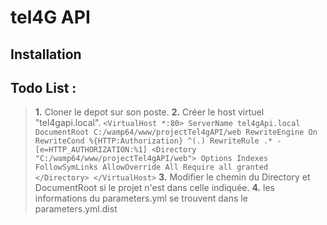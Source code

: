 # tel4G API #
## Installation ##

Todo List :
-------

> **1.** Cloner le depot sur son poste.
> **2.** Créer le host virtuel "tel4gapi.local".
> `<VirtualHost *:80>
	ServerName tel4gApi.local
	DocumentRoot C:/wamp64/www/projectTel4gAPI/web
	RewriteEngine On
    RewriteCond %{HTTP:Authorization} ^(.)
    RewriteRule .* - [e=HTTP_AUTHORIZATION:%1]
	<Directory  "C:/wamp64/www/projectTel4gAPI/web">
        Options Indexes FollowSymLinks
        AllowOverride All
        Require all granted
	</Directory>
</VirtualHost>`
>**3.** Modifier le chemin du  Directory et DocumentRoot si le projet n'est dans celle indiquée.
>**4.** les informations du parameters.yml se trouvent dans le parameters.yml.dist